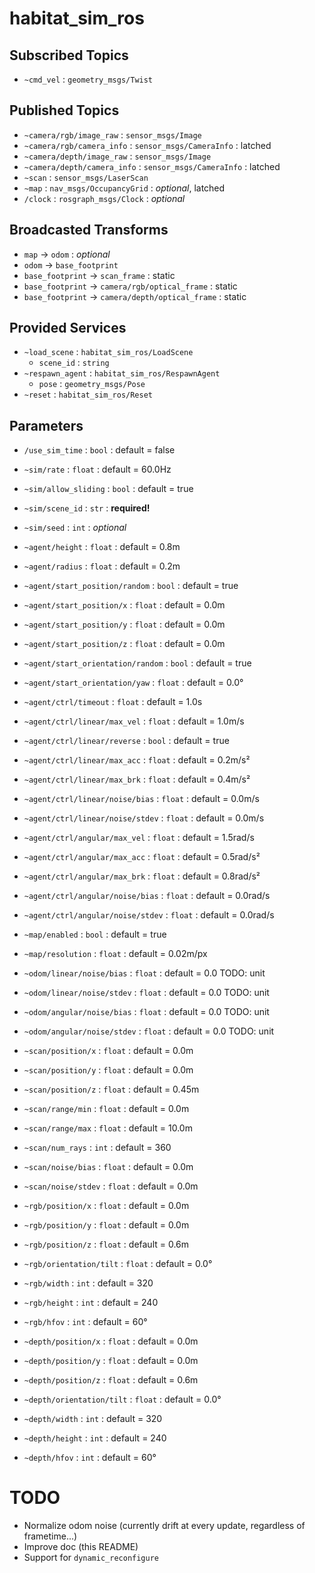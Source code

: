 # habitat\_sim\_ros

## Subscribed Topics
- `~cmd_vel`                        : `geometry_msgs/Twist`

## Published Topics
- `~camera/rgb/image_raw`           : `sensor_msgs/Image`
- `~camera/rgb/camera_info`         : `sensor_msgs/CameraInfo` : latched
- `~camera/depth/image_raw`         : `sensor_msgs/Image`
- `~camera/depth/camera_info`       : `sensor_msgs/CameraInfo` : latched
- `~scan`                           : `sensor_msgs/LaserScan`
- `~map`                            : `nav_msgs/OccupancyGrid` : *optional*, latched
- `/clock`                          : `rosgraph_msgs/Clock` : *optional*

## Broadcasted Transforms
- `map` → `odom` : *optional*
- `odom` → `base_footprint`
- `base_footprint` → `scan_frame` : static
- `base_footprint` → `camera/rgb/optical_frame` : static
- `base_footprint` → `camera/depth/optical_frame` : static

## Provided Services
- `~load_scene`                     : `habitat_sim_ros/LoadScene`
    * `scene_id`                    : `string`
- `~respawn_agent`                  : `habitat_sim_ros/RespawnAgent`
    * `pose`                        : `geometry_msgs/Pose`
- `~reset`                          : `habitat_sim_ros/Reset`

## Parameters
- `/use_sim_time`                   : `bool`  : default = false
- `~sim/rate`                       : `float` : default = 60.0Hz
- `~sim/allow_sliding`              : `bool`  : default = true
- `~sim/scene_id`                   : `str`   : **required!**
- `~sim/seed`                       : `int`   : *optional*

- `~agent/height`                   : `float` : default = 0.8m
- `~agent/radius`                   : `float` : default = 0.2m
- `~agent/start_position/random`    : `bool`  : default = true
- `~agent/start_position/x`         : `float` : default = 0.0m
- `~agent/start_position/y`         : `float` : default = 0.0m
- `~agent/start_position/z`         : `float` : default = 0.0m
- `~agent/start_orientation/random` : `bool`  : default = true
- `~agent/start_orientation/yaw`    : `float` : default = 0.0°

- `~agent/ctrl/timeout`             : `float` : default = 1.0s
- `~agent/ctrl/linear/max_vel`      : `float` : default = 1.0m/s
- `~agent/ctrl/linear/reverse`      : `bool`  : default = true
- `~agent/ctrl/linear/max_acc`      : `float` : default = 0.2m/s²
- `~agent/ctrl/linear/max_brk`      : `float` : default = 0.4m/s²
- `~agent/ctrl/linear/noise/bias`   : `float` : default = 0.0m/s
- `~agent/ctrl/linear/noise/stdev`  : `float` : default = 0.0m/s
- `~agent/ctrl/angular/max_vel`     : `float` : default = 1.5rad/s
- `~agent/ctrl/angular/max_acc`     : `float` : default = 0.5rad/s²
- `~agent/ctrl/angular/max_brk`     : `float` : default = 0.8rad/s²
- `~agent/ctrl/angular/noise/bias`  : `float` : default = 0.0rad/s
- `~agent/ctrl/angular/noise/stdev` : `float` : default = 0.0rad/s

- `~map/enabled`                    : `bool`  : default = true
- `~map/resolution`                 : `float` : default = 0.02m/px

- `~odom/linear/noise/bias`         : `float` : default = 0.0 TODO: unit
- `~odom/linear/noise/stdev`        : `float` : default = 0.0 TODO: unit
- `~odom/angular/noise/bias`        : `float` : default = 0.0 TODO: unit
- `~odom/angular/noise/stdev`       : `float` : default = 0.0 TODO: unit

- `~scan/position/x`                : `float` : default = 0.0m
- `~scan/position/y`                : `float` : default = 0.0m
- `~scan/position/z`                : `float` : default = 0.45m
- `~scan/range/min`                 : `float` : default = 0.0m
- `~scan/range/max`                 : `float` : default = 10.0m
- `~scan/num_rays`                  : `int`   : default = 360
- `~scan/noise/bias`                : `float` : default = 0.0m
- `~scan/noise/stdev`               : `float` : default = 0.0m

- `~rgb/position/x`                 : `float` : default = 0.0m
- `~rgb/position/y`                 : `float` : default = 0.0m
- `~rgb/position/z`                 : `float` : default = 0.6m
- `~rgb/orientation/tilt`           : `float` : default = 0.0°
- `~rgb/width`                      : `int`   : default = 320
- `~rgb/height`                     : `int`   : default = 240
- `~rgb/hfov`                       : `int`   : default = 60°

- `~depth/position/x`               : `float` : default = 0.0m
- `~depth/position/y`               : `float` : default = 0.0m
- `~depth/position/z`               : `float` : default = 0.6m
- `~depth/orientation/tilt`         : `float` : default = 0.0°
- `~depth/width`                    : `int`   : default = 320
- `~depth/height`                   : `int`   : default = 240
- `~depth/hfov`                     : `int`   : default = 60°

# TODO
- Normalize odom noise (currently drift at every update, regardless of frametime...)
- Improve doc (this README)
- Support for `dynamic_reconfigure`
